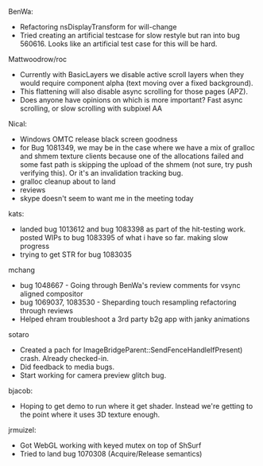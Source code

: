 BenWa:
* Refactoring nsDisplayTransform for will-change
* Tried creating an artificial testcase for slow restyle but ran into bug 560616. Looks like an artificial test case for this will be hard.

Mattwoodrow/roc
* Currently with BasicLayers we disable active scroll layers when they would require component alpha (text moving over a fixed background).
* This flattening will also disable async scrolling for those pages (APZ).
* Does anyone have opinions on which is more important? Fast async scrolling, or slow scrolling with subpixel AA

Nical:
* Windows OMTC release black screen goodness
* for Bug 1081349, we may be in the case where we have a mix of gralloc and shmem texture clients because one of the allocations failed and some fast path is skipping the upload of the shmem (not sure, try push verifying this). Or it's an invalidation tracking bug.
* gralloc cleanup about to land
* reviews
* skype doesn't seem to want me in the meeting today

kats:
* landed bug 1013612 and bug 1083398 as part of the hit-testing work. posted WIPs to bug 1083395 of what i have so far. making slow progress
* trying to get STR for bug 1083035

mchang
* bug 1048667 - Going through BenWa's review comments for vsync aligned compositor
* bug 1069037, 1083530 - Sheparding touch resampling refactoring through reviews
* Helped ehram troubleshoot a 3rd party b2g app with janky animations

sotaro
* Created a pach for ImageBridgeParent::SendFenceHandleIfPresent) crash. Already checked-in.
* Did feedback to media bugs.
* Start working for  camera preview glitch bug.

bjacob:
* Hoping to get demo to run where it get shader. Instead we're getting to the point where it uses 3D texture enough.

jrmuizel:
* Got WebGL working with keyed mutex on top of ShSurf
* Tried to land bug 1070308 (Acquire/Release semantics)
